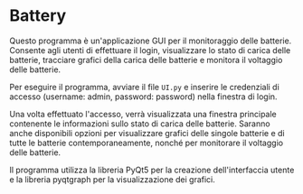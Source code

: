 # Battery
Questo programma è un'applicazione GUI per il monitoraggio delle batterie. Consente agli utenti di effettuare il login, visualizzare lo stato di carica delle batterie, tracciare grafici della carica delle batterie e monitora il voltaggio delle batterie.

Per eseguire il programma, avviare il file `UI.py` e inserire le credenziali di accesso (username: admin, password: password) nella finestra di login.

Una volta effettuato l'accesso, verrà visualizzata una finestra principale contenente le informazioni sullo stato di carica delle batterie. Saranno anche disponibili opzioni per visualizzare grafici delle singole batterie e di tutte le batterie contemporaneamente, nonché per monitorare il voltaggio delle batterie.

Il programma utilizza la libreria PyQt5 per la creazione dell'interfaccia utente e la libreria pyqtgraph per la visualizzazione dei grafici.
